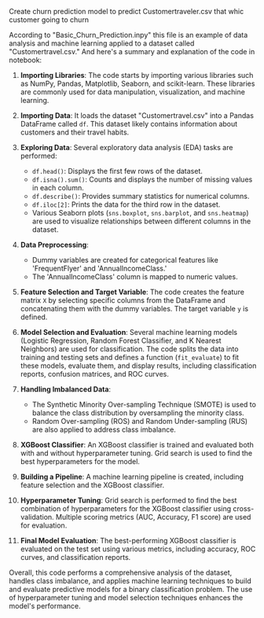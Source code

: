 Create churn prediction model to predict Customertraveler.csv that whic customer going to churn

According to "Basic_Churn_Prediction.inpy" this file is an  example of data analysis and machine learning applied to a dataset called "Customertravel.csv." And here's a summary and explanation of the code in notebook:

1. **Importing Libraries**: The code starts by importing various libraries such as NumPy, Pandas, Matplotlib, Seaborn, and scikit-learn. These libraries are commonly used for data manipulation, visualization, and machine learning.

2. **Importing Data**: It loads the dataset "Customertravel.csv" into a Pandas DataFrame called `df`. This dataset likely contains information about customers and their travel habits.

3. **Exploring Data**: Several exploratory data analysis (EDA) tasks are performed:
   - `df.head()`: Displays the first few rows of the dataset.
   - `df.isna().sum()`: Counts and displays the number of missing values in each column.
   - `df.describe()`: Provides summary statistics for numerical columns.
   - `df.iloc[2]`: Prints the data for the third row in the dataset.
   - Various Seaborn plots (`sns.boxplot`, `sns.barplot`, and `sns.heatmap`) are used to visualize relationships between different columns in the dataset.

4. **Data Preprocessing**:
   - Dummy variables are created for categorical features like 'FrequentFlyer' and 'AnnualIncomeClass.'
   - The 'AnnualIncomeClass' column is mapped to numeric values.

5. **Feature Selection and Target Variable**: The code creates the feature matrix `X` by selecting specific columns from the DataFrame and concatenating them with the dummy variables. The target variable `y` is defined.

6. **Model Selection and Evaluation**: Several machine learning models (Logistic Regression, Random Forest Classifier, and K Nearest Neighbors) are used for classification. The code splits the data into training and testing sets and defines a function (`fit_evaluate`) to fit these models, evaluate them, and display results, including classification reports, confusion matrices, and ROC curves.

7. **Handling Imbalanced Data**:
   - The Synthetic Minority Over-sampling Technique (SMOTE) is used to balance the class distribution by oversampling the minority class.
   - Random Over-sampling (ROS) and Random Under-sampling (RUS) are also applied to address class imbalance.

8. **XGBoost Classifier**: An XGBoost classifier is trained and evaluated both with and without hyperparameter tuning. Grid search is used to find the best hyperparameters for the model.

9. **Building a Pipeline**: A machine learning pipeline is created, including feature selection and the XGBoost classifier.

10. **Hyperparameter Tuning**: Grid search is performed to find the best combination of hyperparameters for the XGBoost classifier using cross-validation. Multiple scoring metrics (AUC, Accuracy, F1 score) are used for evaluation.

11. **Final Model Evaluation**: The best-performing XGBoost classifier is evaluated on the test set using various metrics, including accuracy, ROC curves, and classification reports.

Overall, this code performs a comprehensive analysis of the dataset, handles class imbalance, and applies machine learning techniques to build and evaluate predictive models for a binary classification problem. The use of hyperparameter tuning and model selection techniques enhances the model's performance.
